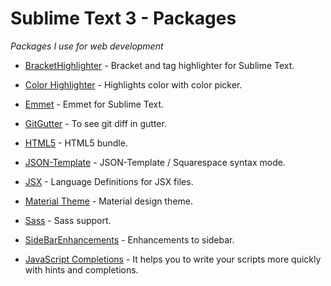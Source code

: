 # Sublime Text 3 - Packages

*Packages I use for web development*

- [Bracket​Highlighter](https://packagecontrol.io/packages/BracketHighlighter) - Bracket and tag highlighter for Sublime Text.

- [Color Highlighter](https://packagecontrol.io/packages/Color%20Highlighter) - Highlights color with color picker.

- [Emmet](https://packagecontrol.io/packages/Emmet) - Emmet for Sublime Text.

- [Git​Gutter](https://packagecontrol.io/packages/GitGutter) - To see git diff in gutter.

- [HTML5](https://packagecontrol.io/packages/HTML5) - HTML5 bundle.

- [JSON-Template](https://packagecontrol.io/packages/JSON-Template) - JSON-Template / Squarespace syntax mode.

- [JSX](https://packagecontrol.io/packages/JSX) - Language Definitions for JSX files.

- [Material Theme](https://packagecontrol.io/packages/Material%20Theme) - Material design theme.

- [Sass](https://packagecontrol.io/packages/Sass) - Sass support.

- [SideBarEnhancements](https://packagecontrol.io/packages/SideBarEnhancements) - Enhancements to sidebar.

- [JavaScript Completions](https://github.com/pichillilorenzo/JavaScript-Completions) - It helps you to write your scripts more quickly with hints and completions.

